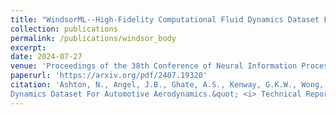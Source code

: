 ```yaml
---
title: "WindsorML--High-Fidelity Computational Fluid Dynamics Dataset For Automotive Aerodynamics"
collection: publications
permalink: /publications/windsor_body
excerpt:
date: 2024-07-27
venue: 'Proceedings of the 38th Conference of Neural Information Processing Systems (NeurIPS), Datasets and Benchmarks Track'
paperurl: 'https://arxiv.org/pdf/2407.19320'
citation: 'Ashton, N., Angel, J.B., Ghate, A.S., Kenway, G.K.W., Wong, M.L., Kiris, C., Walle, A., <b>Maddix, D.C.</b>, Page, G., (2024). &quot;WindsorML: High-Fidelity Computational Fluid
Dynamics Dataset For Automotive Aerodynamics.&quot; <i> Technical Report, Preprint arXiv:2407.19320, NeurIPS Datasets and Benchmarks Track</i>, Accepted for Publication.'
---
```

